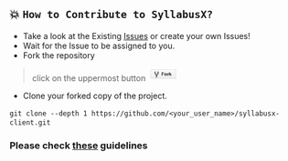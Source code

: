 ## 💥 `How to Contribute to SyllabusX?`

- Take a look at the Existing [Issues](https://github.com/NitinJuyal1610/MedChain/issues) or create your own Issues!
- Wait for the Issue to be assigned to you.
- Fork the repository
>click on the uppermost button <img src="https://github.com/vaibhavx42/vaibhavx42/blob/main/.github/workflows/fork.png" width=50>
- Clone your forked copy of the project.
  
```
git clone --depth 1 https://github.com/<your_user_name>/syllabusx-client.git

```

### Please check [these](https://opensource.guide/how-to-contribute/#how-to-submit-a-contribution) guidelines 
